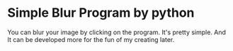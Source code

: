 # Simple Blur Program by python

You can blur your image by clicking on the program.
It's pretty simple. And It can be developed more for the fun of my creating later.
